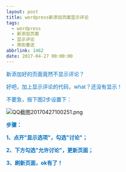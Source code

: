 ```yaml
---
layout: post
title: wordpress新添加页面显示评论
tags:
  - wordpress
  - 新添加页面
  - 显示评论
  - 燕衔春泥
abbrlink: 1462
date: 2017-04-27 00:00:00
---
```


<!-- build time:Sat Jun 23 2018 12:05:15 GMT+0800 (中国标准时间) -->

<span style="color:#0070c0">新添加好的页面竟然不显示评论？</span>

<span style="color:#0070c0">好吧，加上显示评论的代码，what？还没有显示！  
</span>

<span style="color:#0070c0">不要急，按下图2步设置下：</span>

![QQ截图20170427100251.png](http://image.bmqy.net/uploads/2017/04/201704271493258710151138.png "201704271493258710151138.png")

**<span style="color:#0070c0">步骤：</span>**

**<span style="color:#0070c0">1、点开"显示选项"，勾选"讨论"；</span>**

**<span style="color:#0070c0">2、下方勾选"允许讨论"，更新页面；</span>**

**<span style="color:#0070c0">3、刷新页面，ok有了！</span>**
<!-- rebuild by neat -->